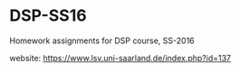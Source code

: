 # DSP-SS16
Homework assignments for DSP course, SS-2016

website: https://www.lsv.uni-saarland.de/index.php?id=137
